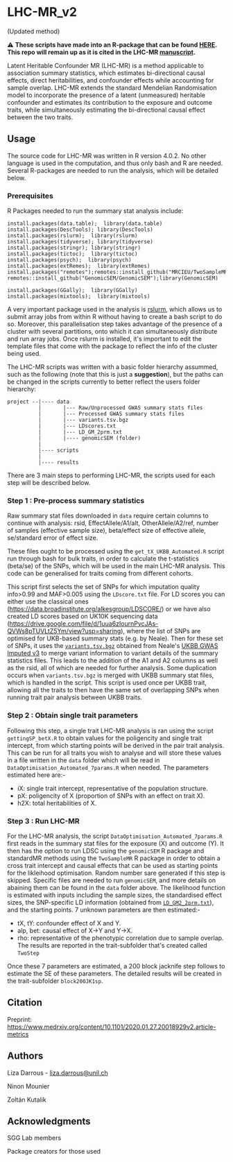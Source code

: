 # LHC-MR_v2
(Updated method)

:warning: **These scripts have made into an R-package that can be found [HERE](https://github.com/LizaDarrous/lhcMR). This repo will remain up as it is cited in the LHC-MR [manuscript](https://www.nature.com/articles/s41467-021-26970-w).**

Latent Heritable Confounder MR (LHC-MR) is a method applicable to association summary statistics, which estimates bi-directional causal effects, direct heritabilities, and confounder effects while accounting for sample overlap.
LHC-MR extends the standard Mendelian Randomisation model to incorporate the presence of a latent (unmeasured) heritable confounder and estimates its contribution to the exposure and outcome traits, while simultaneously estimating the bi-directional causal effect between the two traits.


## Usage

The source code for LHC-MR was written in R version 4.0.2. No other language is used in the computation, and thus only bash and R are needed. 
Several R-packages are needed to run the analysis, which will be detailed below.

### Prerequisites
R Packages needed to run the summary stat analysis include:
``` 
install.packages(data.table);  library(data.table)
install.packages(DescTools); library(DescTools)
install.packages(rslurm);  library(rslurm)
install.packages(tidyverse); library(tidyverse)
install.packages(stringr); library(stringr)
install.packages(tictoc);  library(tictoc)
install.packages(psych);  library(psych)
install.packages(extRemes);  library(extRemes)
install.packages("remotes");remotes::install_github("MRCIEU/TwoSampleMR");library(TwoSampleMR)
remotes::install_github("GenomicSEM/GenomicSEM");library(GenomicSEM)

install.packages(GGally);  library(GGally)
install.packages(mixtools);  library(mixtools)
```
A very important package used in the analysis is [rslurm](https://cran.r-project.org/web/packages/rslurm/rslurm.pdf), which allows us to submit array jobs from within R without having to create a bash script to do so. Moreover, this parallelisation step takes advantage of the presence of a cluster with several partitions, onto which it can simultaneously distribute and run array jobs. Once rslurm is installed, it's important to edit the template files that come with the package to reflect the info of the cluster being used.

The LHC-MR scripts was written with a basic folder hierarchy assummed, such as the following (note that this is just a **suggestion**), but the paths can be changed in the scripts currently to better reflect the users folder hierarchy:
```
project --|---- data
          |       |--- Raw/Unprocessed GWAS summary stats files
          |       |--- Processed GWAS summary stats files
          |       |--- variants.tsv.bgz
          |       |--- LDscores.txt
          |       |--- LD_GM_2prm.txt                   
          |       |---- genomicSEM (folder)
          |
          |---- scripts
          |
          |---- results

```
There are 3 main steps to performing LHC-MR, the scripts used for each step will be described below.

### Step 1 : Pre-process summary statistics

Raw summary stat files downloaded in `data` require certain columns to continue with analysis: rsid, EffectAllele/A1/alt, OtherAllele/A2/ref, number of samples (effective sample size), beta/effect size of effective allele,
se/standard error of effect size.

These files ought to be processed using the `get_tX_UKBB_Automated.R` script run through bash for bulk traits, in order to calculate the t-statistics (beta/se) of the SNPs, which will be used in the main LHC-MR analysis. This code can be generalised for traits coming from different cohorts.

This script first selects the set of SNPs for which imputation quality info>0.99 and MAF>0.005 using the `LDscore.txt` file. 
For LD scores you can either use the classical ones (https://data.broadinstitute.org/alkesgroup/LDSCORE/) or we have also created LD scores based on UK10K sequencing data (https://drive.google.com/file/d/1uua6zIournPvcJAs-QVWs8pTUVLtZ5Ym/view?usp=sharing), where the list of SNPs are optimised for UKB-based summary stats (e.g. by Neale).
Then for these set of SNPs, it uses the [`variants.tsv.bgz`](https://broad-ukb-sumstats-us-east-1.s3.amazonaws.com/round2/annotations/variants.tsv.bgz) obtained from Neale's [UKBB GWAS Imputed v3](https://docs.google.com/spreadsheets/d/1kvPoupSzsSFBNSztMzl04xMoSC3Kcx3CrjVf4yBmESU/edit?ts=5b5f17db#gid=178908679) to merge variant information to variant details of the summary statistics files. This leads to the addition of the A1 and A2 columns as well as the rsid, all of which are needed for further analysis. Some duplication occurs when `variants.tsv.bgz` is merged with UKBB summary stat files, which is handled in the script.
This script is used once per UKBB trait, allowing all the traits to then have the same set of overlapping SNPs when running trait pair analysis between UKBB traits. 

### Step 2 : Obtain single trait parameters

Following this step, a single trait LHC-MR analysis is ran using the script `gettingSP_betX.R` to obtain values for the poligencity and single trait intercept, from which starting points will be derived in the pair trait analysis. This can be run for all traits you wish to analyse and will store these values in a file written in the `data` folder which will be read in `DataOptimisation_Automated_7params.R` when needed.
The parameters estimated here are:-
- iX: single trait intercept, representative of the population structure.
- pX: poligencity of X (proportion of SNPs with an effect on trait X).
- h2X: total heritabilities of X.

### Step 3 : Run LHC-MR

For the LHC-MR analysis, the script `DataOptimisation_Automated_7params.R` first reads in the summary stat files for the exposure (X) and outcome (Y). It then has the option to run LDSC using the `genomicSEM` R package and standardMR methods using the `TwoSampleMR` R package in order to obtain a cross trait intercept and causal effects that can be used as starting points for the likleihood optimisation. Random number sare generated if this step is skipped.
Specific files are needed to run `genomicSEM`, and more details on abaining them can be found in the `data` folder above.
The likelihood function is estimated with inputs including the sample sizes, the standardised effect sizes, the SNP-specific LD information (obtained from [`LD_GM2_2prm.txt`](https://drive.google.com/file/d/1jN0N9VOnvrenBcb0cHxMzLJxi06D87jZ/view?usp=sharing)), and the starting points.
7 unknown parameters are then estimated:-
- tX, tY: confounder effect of X and Y.
- alp, bet: causal effect of X->Y and Y->X.
- rho: representative of the phenotypic correlation due to sample overlap.
The results are reported in the trait-subfolder that's created called `TwoStep`

Once these 7 parameters are estimated, a 200 block jacknife step follows to estimate the SE of these parameters. The detailed results will be created in the trait-subfolder `block200JK1sp`.

## Citation

Preprint: https://www.medrxiv.org/content/10.1101/2020.01.27.20018929v2.article-metrics 

## Authors

Liza Darrous - liza.darrous@unil.ch

Ninon Mounier

Zoltán Kutalik

## Acknowledgments

SGG Lab members

Package creators for those used
